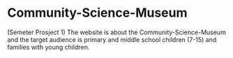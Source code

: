 # Community-Science-Museum
(Semeter Prosject 1)
The website is about the Community-Science-Museum and the target audience is primary and middle school children (7-15) and families with young children.
